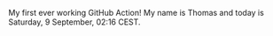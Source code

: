 My first ever working GitHub Action!
My name is Thomas and today is Saturday, 9 September, 02:16 CEST. 
